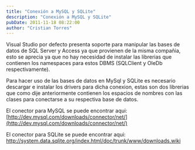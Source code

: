 ```yaml
---
title: "Conexión a MySQL y SQLite"
description: "Conexión a MySQL y SQLite"
pubDate: 2011-11-18 08:22:00
author: "Cristian Torres"
---
```


Visual Studio por defecto presenta soporte para manipular las bases de datos de
SQL Server y Access ya que provienen de
la misma compañia, esto se aprecia ya que no hay necesidad de instalar las
librerias que contienen los namespaces para
estos DBMS (SQLClient y OleDb respectivamente).<br />

Para hacer uso de las bases de datos en MySql y SQLite es necesario descargar e
instalar los drivers para dicha
conexion, estas son dos librerias que como dije anteriormente contienen los
espacios de nombres con las clases para
conectarse a su respectiva base de datos.<br />

El conector para MySQL se puede encontrar aqui:
[http://dev.mysql.com/downloads/connector/net/](http://dev.mysql.com/downloads/connector/net/)

El conector para SQLite se puede encontrar aqui:
<a href="http://system.data.sqlite.org/index.html/doc/trunk/www/downloads.wiki" target="_blank">http://system.data.sqlite.org/index.html/doc/trunk/www/downloads.wiki</a>
